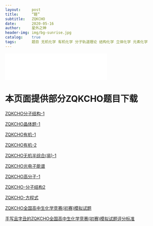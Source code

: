 ```yaml
---
layout:     post
title:      “醛”
subtitle:   ZQKCHO
date:       2020-05-16
author:     星外之神
header-img: img/bg-sunrise.jpg
catalog:    true
tags:       题目 无机化学 有机化学 分子轨道理论 结构化学 立体化学 元素化学
--- 
```


<iframe frameborder="no" border="0" marginwidth="0" marginheight="0" width="330" height="86" src="//music.163.com/outchain/player?type=2&id=4898896&auto=1&height=66"></iframe>

# 本页面提供部分ZQKCHO题目下载
[ZQKCHO分子结构-1](https://gitee.com/wszqkzqk/HMOcalculations/raw/master/ZQKCHO/ZQKCHO-%E5%88%86%E5%AD%90%E7%BB%93%E6%9E%84-1.pdf)

[ZQKCHO晶体题-1](https://gitee.com/wszqkzqk/HMOcalculations/raw/master/ZQKCHO/ZQKCHO%E6%99%B6%E4%BD%93-1.pdf)

[ZQKCHO有机-1](https://gitee.com/wszqkzqk/HMOcalculations/raw/master/ZQKCHO/ZQKCHO-%E6%9C%89%E6%9C%BA1.pdf)

[ZQKCHO有机-2](https://gitee.com/wszqkzqk/HMOcalculations/raw/master/ZQKCHO/ZQKCHO-%E6%9C%89%E6%9C%BA2.pdf)

[ZQKCHO无机半综合(易)-1](https://gitee.com/wszqkzqk/HMOcalculations/raw/master/ZQKCHO/ZQKCHO%E6%97%A0%E6%9C%BA%E5%8C%96%E5%AD%A6.pdf)

[ZQKCHO光电子能谱](https://gitee.com/wszqkzqk/HMOcalculations/raw/master/ZQKCHO/ZQKCHO-%E5%85%89%E7%94%B5%E5%AD%90%E8%83%BD%E8%B0%B1-1.pdf)

[ZQKCHO高分子-1](https://gitee.com/wszqkzqk/HMOcalculations/raw/master/ZQKCHO/ZQKCHO-%E9%AB%98%E5%88%86%E5%AD%90.pdf)

[ZQKCHO-分子结构2](https://gitee.com/wszqkzqk/HMOcalculations/raw/master/ZQKCHO/ZQKCHO-%E5%88%86%E5%AD%90%E7%BB%93%E6%9E%842.pdf)

[ZQKCHO-方程式](https://gitee.com/wszqkzqk/HMOcalculations/raw/master/ZQKCHO/ZQKCHO-%E6%96%B9%E7%A8%8B%E5%BC%8F.pdf)

[ZQKCHO全国高中生化学竞赛(初赛)模拟试题](https://gitee.com/wszqkzqk/HMOcalculations/raw/master/ZQKCHO/ZQKCHO%E5%85%A8%E5%9B%BD%E9%AB%98%E4%B8%AD%E7%94%9F%E5%8C%96%E5%AD%A6%E7%AB%9E%E8%B5%9B(%E5%88%9D%E8%B5%9B)%E6%A8%A1%E6%8B%9F%E8%AF%95%E9%A2%98.pdf)

[手写且字丑的ZQKCHO全国高中生化学竞赛(初赛)模拟试题评分标准](https://github.com/wszqkzqk/HMOcalculations/raw/master/ZQKCHO/%E6%89%8B%E5%86%99%E4%B8%94%E5%AD%97%E4%B8%91%E7%9A%84ZQKCHO%E5%85%A8%E5%9B%BD%E9%AB%98%E4%B8%AD%E7%94%9F%E5%8C%96%E5%AD%A6%E7%AB%9E%E8%B5%9B(%E5%88%9D%E8%B5%9B)%E6%A8%A1%E6%8B%9F%E8%AF%95%E9%A2%98%E8%AF%84%E5%88%86%E6%A0%87%E5%87%86.pdf)

